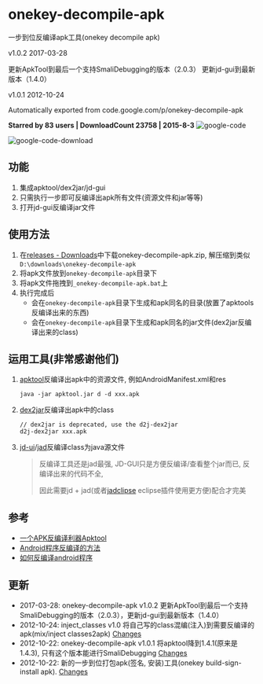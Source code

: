 # onekey-decompile-apk
一步到位反编译apk工具(onekey decompile apk)

v1.0.2 2017-03-28

更新ApkTool到最后一个支持SmaliDebugging的版本（2.0.3）
更新jd-gui到最新版本（1.4.0）

v1.0.1 2012-10-24

Automatically exported from code.google.com/p/onekey-decompile-apk

**Starred by 83 users | DownloadCount 23758 | 2015-8-3**
![google-code](https://rawgit.com/ufologist/onekey-decompile-apk/master/google-code.png)

![google-code-download](https://rawgit.com/ufologist/onekey-decompile-apk/master/google-code-download.png)

## 功能 ##
1. 集成apktool/dex2jar/jd-gui
2. 只需执行一步即可反编译出apk所有文件(资源文件和jar等等)
3. 打开jd-gui反编译jar文件

## 使用方法 ##
1. 在[releases - Downloads](https://github.com/singun-lxd/onekey-decompile-apk/releases)中下载onekey-decompile-apk.zip, 解压缩到类似 `D:\downloads\onekey-decompile-apk`
2. 将apk文件放到`onekey-decompile-apk`目录下
3. 将apk文件拖拽到`_onekey-decompile-apk.bat`上
4. 执行完成后
    * 会在`onekey-decompile-apk`目录下生成和apk同名的目录(放置了apktools反编译出来的东西)
    * 会在`onekey-decompile-apk`目录下生成和apk同名的jar文件(dex2jar反编译出来的class)

## 运用工具(非常感谢他们) ##
1. [apktool](https://github.com/iBotPeaches/Apktool)反编译出apk中的资源文件, 例如AndroidManifest.xml和res

   ```
   java -jar apktool.jar d -d xxx.apk
   ```
2. [dex2jar](https://github.com/pxb1988/dex2jar)反编译出apk中的class

   ```
   // dex2jar is deprecated, use the d2j-dex2jar
   d2j-dex2jar xxx.apk
   ```
3. [jd-ui](https://github.com/java-decompiler/jd-gui)/[jad](http://www.varaneckas.com/jad/)反编译class为java源文件

   > 反编译工具还是jad最强, JD-GUI只是方便反编译/查看整个jar而已, 反编译出来的代码不全,
   > 
   > 因此需要jd + jad(或者[jadclipse](http://jadclipse.sourceforge.net) eclipse插件使用更方便)配合才完美

## 参考 ##
* [一个APK反编译利器Apktool](http://blog.sina.com.cn/s/blog_5752764e0100kv34.html)
* [Android程序反编译的方法](http://www.cnblogs.com/feisky/archive/2010/08/05/1793493.html)
* [如何反编译android程序](http://doandroid.info/%E5%A6%82%E4%BD%95%E5%8F%8D%E7%BC%96%E8%AF%91android%E7%A8%8B%E5%BA%8F/)

## 更新 ##
* 2017-03-28: onekey-decompile-apk v1.0.2 更新ApkTool到最后一个支持SmaliDebugging的版本（2.0.3），更新jd-gui到最新版本（1.4.0）
* 2012-10-24: inject\_classes v1.0 将自己写的class混编(注入)到需要反编译的apk(mix/inject classes2apk) [Changes](https://github.com/singun-lxd/onekey-decompile-apk/blob/master/CHANGELOG.md#inject_classes-v10)
* 2012-10-22: onekey-decompile-apk v1.0.1 将apktool降到1.4.1(原来是1.4.3), 只有这个版本能进行SmaliDebugging [Changes](https://github.com/singun-lxd/onekey-decompile-apk/blob/master/CHANGELOG.md#onekey-decompile-apk-v101)
* 2012-10-22: 新的一步到位打包apk(签名, 安装)工具(onekey build-sign-install apk). [Changes](https://github.com/singun-lxd/onekey-decompile-apk/blob/master/CHANGELOG.md#build_sign_install-v10)
